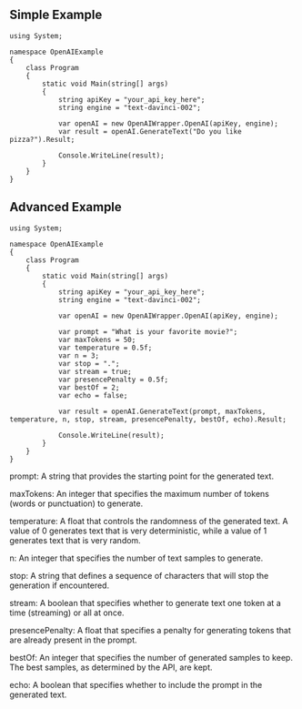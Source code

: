 ## Simple Example
```
using System;

namespace OpenAIExample
{
    class Program
    {
        static void Main(string[] args)
        {
            string apiKey = "your_api_key_here";
            string engine = "text-davinci-002";

            var openAI = new OpenAIWrapper.OpenAI(apiKey, engine);
            var result = openAI.GenerateText("Do you like pizza?").Result;

            Console.WriteLine(result);
        }
    }
}
```

## Advanced Example
```
using System;

namespace OpenAIExample
{
    class Program
    {
        static void Main(string[] args)
        {
            string apiKey = "your_api_key_here";
            string engine = "text-davinci-002";

            var openAI = new OpenAIWrapper.OpenAI(apiKey, engine);

            var prompt = "What is your favorite movie?";
            var maxTokens = 50;
            var temperature = 0.5f;
            var n = 3;
            var stop = ".";
            var stream = true;
            var presencePenalty = 0.5f;
            var bestOf = 2;
            var echo = false;

            var result = openAI.GenerateText(prompt, maxTokens, temperature, n, stop, stream, presencePenalty, bestOf, echo).Result;

            Console.WriteLine(result);
        }
    }
}
```

prompt: A string that provides the starting point for the generated text.

maxTokens: An integer that specifies the maximum number of tokens (words or punctuation) to generate.

temperature: A float that controls the randomness of the generated text. A value of 0 generates text that is very deterministic, while a value of 1 generates text that is very random.

n: An integer that specifies the number of text samples to generate.

stop: A string that defines a sequence of characters that will stop the generation if encountered.

stream: A boolean that specifies whether to generate text one token at a time (streaming) or all at once.

presencePenalty: A float that specifies a penalty for generating tokens that are already present in the prompt.

bestOf: An integer that specifies the number of generated samples to keep. The best samples, as determined by the API, are kept.

echo: A boolean that specifies whether to include the prompt in the generated text.
